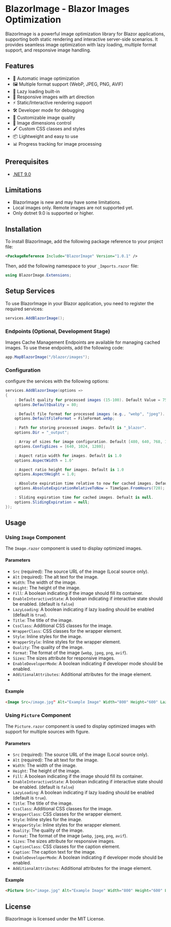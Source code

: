 ﻿# BlazorImage - Blazor Images Optimization

BlazorImage is a powerful image optimization library for Blazor applications, supporting both static rendering and interactive server-side scenarios. It provides seamless image optimization with lazy loading, multiple format support, and responsive image handling.

## Features

- 🚀 Automatic image optimization
- 🖼️ Multiple format support (WebP, JPEG, PNG, AVIF)
- 🔄 Lazy loading built-in
- 📱 Responsive images with art direction
- ⚡ Static/Interactive rendering support
- 🛠️ Developer mode for debugging
- 🎨 Customizable image quality
- 📏 Image dimensions control
- 🖌️ Custom CSS classes and styles
- 📦 Lightweight and easy to use
- 📊 Progress tracking for image processing

## Prerequisites

- [.NET 9.0](https://dotnet.microsoft.com/en-us/download)

## Limitations

- BlazorImage is new and may have some limitations.
- Local images only. Remote images are not supported yet.
- Only dotnet 9.0 is supported or higher.

## Installation

To install BlazorImage, add the following package reference to your project file:

```xml
<PackageReference Include="BlazorImage" Version="1.0.1" />
```
Then, add the following namespace to your `_Imports.razor` file:

```csharp
using BlazorImage.Extensions;
```

## Setup Services

To use BlazorImage in your Blazor application, you need to register the required services:

```csharp
services.AddBlazorImage();
```

### Endpoints (Optional, Development Stage)

Images Cache Management Endpoints are available for managing cached images. To use these endpoints, add the following code:

```csharp
app.MapBlazorImage("/blazor/images");
```

### Configuration

configure the services with the following options:
```csharp
services.AddBlazorImage(options =>
{
    : Default quality for processed images (15-100). Default Value = 75
    options.DefaultQuality = 80;

    : Default file format for processed images (e.g., "webp", "jpeg"). Default is "webp
    options.DefaultFileFormat = FileFormat.webp;

    : Path for storing processed images. Default is "_blazor".
    options.Dir = "_output";

    : Array of sizes for image configuration. Default [480, 640, 768, 1024, 1280, 1536] sizes
    options.ConfigSizes = [640, 1024, 1280];

    : Aspect ratio width for images. Default is 1.0
    options.AspectWidth = 1.0'

    : Aspect ratio height for images. Default is 1.0
    options.AspectHeight = 1.0;

    : Absolute expiration time relative to now for cached images. Default is 720 hours (30 days).
    options.AbsoluteExpirationRelativeToNow = TimeSpan.FromHours(720);

    : Sliding expiration time for cached images. Defualt is null.
    options.SlidingExpiration = null;
});
```

## Usage

### Using `Image` Component

The `Image.razor` component is used to display optimized images.

#### Parameters

- `Src` (required): The source URL of the image (Local source only).
- `Alt` (required): The alt text for the image.
- `Width`: The width of the image.
- `Height`: The height of the image.
- `Fill`: A boolean indicating if the image should fill its container.
- `EnableInteractiveState`: A boolean indicating if interactive state should be enabled. (default is `false`)
- `LazyLoading`: A boolean indicating if lazy loading should be enabled (default is `true`).
- `Title`: The title of the image.
- `CssClass`: Additional CSS classes for the image.
- `WrapperClass`: CSS classes for the wrapper element.
- `Style`: Inline styles for the image.
- `WrapperStyle`: Inline styles for the wrapper element.
- `Quality`: The quality of the image.
- `Format`: The format of the image (`webp`, `jpeg`, `png`, `avif`).
- `Sizes`: The sizes attribute for responsive images.
- `EnableDeveloperMode`: A boolean indicating if developer mode should be enabled.
- `AdditionalAttributes`: Additional attributes for the image element.
- 
#### Example

```html
<Image Src=/image.jpg" Alt="Example Image" Width="800" Height="600" LazyLoading="true" Title="Example Image Title" CssClass="custom-image-class" WrapperClass="custom-wrapper-class" Style="border: 1px solid #ccc;" WrapperStyle="padding: 10px;" Quality="80" Format="FileFormat.jpeg" Sizes="(min-width: 1024px) 1024px, 100vw" EnableDeveloperMode="true" />
``` 
### Using `Picture` Component

The `Picture.razor` component is used to display optimized images with support for multiple sources with figure.

#### Parameters

- `Src` (required): The source URL of the image (Local source only).
- `Alt` (required): The alt text for the image.
- `Width`: The width of the image.
- `Height`: The height of the image.
- `Fill`: A boolean indicating if the image should fill its container.
- `EnableInteractiveState`: A boolean indicating if interactive state should be enabled. (default is `false`)
- `LazyLoading`: A boolean indicating if lazy loading should be enabled (default is `true`).
- `Title`: The title of the image.
- `CssClass`: Additional CSS classes for the image.
- `WrapperClass`: CSS classes for the wrapper element.
- `Style`: Inline styles for the image.
- `WrapperStyle`: Inline styles for the wrapper element.
- `Quality`: The quality of the image.
- `Format`: The format of the image (`webp`, `jpeg`, `png`, `avif`).
- `Sizes`: The sizes attribute for responsive images.
- `CaptionClass`: CSS classes for the caption element.
- `Caption`: The caption text for the image.
- `EnableDeveloperMode`: A boolean indicating if developer mode should be enabled.
- `AdditionalAttributes`: Additional attributes for the image element.

#### Example

```html
<Picture Src="image.jpg" Alt="Example Image" Width="800" Height="600" LazyLoading="true" Title="Example Image Title" CssClass="custom-image-class" WrapperClass="custom-wrapper-class" Style="border: 1px solid #ccc;" WrapperStyle="padding: 10px;" Quality="80" Format="FileFormat.jpeg" Sizes="(min-width: 1024px) 1024px, 100vw" CaptionClass="custom-caption-class" Caption="This is an example caption." EnableDeveloperMode="true" />
```


## License

BlazorImage is licensed under the MIT License.
